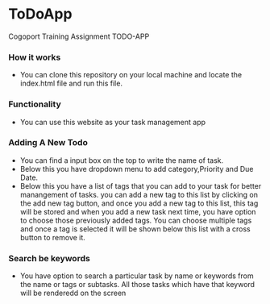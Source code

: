# ToDoApp
Cogoport Training Assignment TODO-APP
### How it works
* You can clone this repository on your local machine and locate the index.html file and run this file.
### Functionality 
* You can use this website as your task management app
### Adding A New Todo
* You can find a input box on the top to write the name of task.
* Below this you have dropdown menu to add category,Priority and Due Date.
* Below this you have a list of tags that you can add to your task for better manangement of tasks. you can add a new tag to this list by clicking on the add new tag button, and once you add a new tag to this list, this tag will be stored and when you add a new task next time, you have option to choose those previously added tags. You can choose multiple tags and once a tag is selected it will be shown below this list with a cross button to remove it.
### Search be keywords
* You have option to search a particular task by name or keywords from the name or tags or subtasks. All those tasks which have that keyword will be renderedd on the screen

